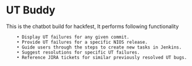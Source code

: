 # UT Buddy
This is the chatbot build for hackfest, It performs following functionality


		• Display UT failures for any given commit.
		• Provide UT failures for a specific NIOS release. ​
		• Guide users through the steps to create new tasks in Jenkins.​
		• Suggest resolutions for specific UT failures. ​
		• Reference JIRA tickets for similar previously resolved UT bugs.​


